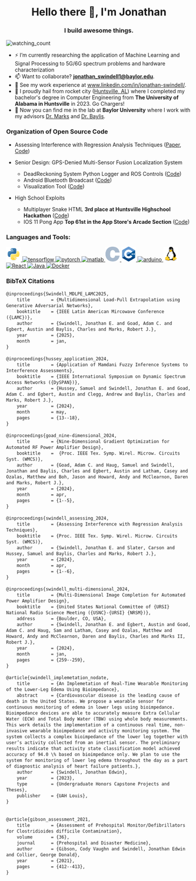 <h1 align="center">Hello there 👋, I'm Jonathan</h1>
<h3 align="center">I build awesome things.</h3>

<img src="https://komarev.com/ghpvc/?username=JonathanSwindell" alt="watching_count" />

- ⚡ I’m currently researching the application of Machine Learning and Signal Processing to 5G/6G spectrum problems and hardware characterization
- 📫 Want to collaborate? **jonathan_swindell1@baylor.edu**.
- 👀 See my work experience at www.linkedin.com/in/jonathan-swindell/.
- 🚀 I proudly hail from rocket city ([Huntsville, AL](https://www.huntsville.org/blog/list/post/how-huntsville-al-earned-the-name-rocket-city/)) where I completed my bachelor's degree in Computer Engineering from **The University of Alabama in Huntsville** in 2023. Go Chargers!
- 🐻 Now you can find me in the lab at **Baylor University** where I work with my advisors [Dr. Marks](https://www.ecs.baylor.edu/person/dr-robert-j-marks-ii) and [Dr. Baylis](https://www.ecs.baylor.edu/person/dr-charles-baylis). 

<h3 align="left">Organization of Open Source Code</h3>

- Assessing Interference with Regression Analysis Techniques ([Paper](https://ieeexplore.ieee.org/abstract/document/10619025), [Code](https://github.com/carsonslater/Assessing-Interference-with-Regression-Analysis-Techniques))

- Senior Design: GPS-Denied Multi-Sensor Fusion Localization System
 	- DeadReckoning System Python Logger and ROS Controls ([Code](https://github.com/JonathanSwindell/Dead-Reckoning-Subsystem-for-a-Multi-Sensor-Fusion-Localization-System-/tree/main))
  	- Android Bluetooth Broadcast ([Code](https://github.com/JonathanSwindell/Andriod-GPS-Location-Bluetooth-Broadcast))
  	- Visualization Tool ([Code](https://github.com/JonathanSwindell/Localization-Systems-Visual-Comparision-Tool))

- High School Exploits
	- Multiplayer Snake HTML **3rd place at Huntsville Highschool Hackathon** ([Code](https://github.com/JonathanSwindell/Multiplayer-Web-Snake))
 	- IOS 11 Pong App **Top 61st in the App Store's Arcade Section** ([Code](https://github.com/JonathanSwindell/Pong-for-iPhone))


<h3 align="left">Languages and Tools:</h3>
<p align="left"> 
<!--Python--><a href="https://www.python.org" target="_blank"> <img src="https://raw.githubusercontent.com/devicons/devicon/master/icons/python/python-original.svg" alt="python" width="40" height="40"/> <!--TensorFlow--> <a href="https://www.tensorflow.org/" target="_blank"> <img src="https://upload.wikimedia.org/wikipedia/commons/a/ab/TensorFlow_logo.svg" alt="tensorflow" width="80" height="40"/> <!--PyTorch--> <a href="https://pytorch.org" target="_blank"> <img src="https://upload.wikimedia.org/wikipedia/commons/9/96/Pytorch_logo.png" alt="pytorch" width="80" height="40"/> <!--Matlab--><a href="https://www.mathworks.com/" target="_blank"> <img src="https://upload.wikimedia.org/wikipedia/commons/2/21/Matlab_Logo.png" alt="matlab" width="40" height="40"/> </a> <!--C--><a href="https://www.cprogramming.com/" target="_blank"> <img src="https://raw.githubusercontent.com/devicons/devicon/master/icons/c/c-original.svg" alt="c" width="40" height="40"/> </a> <!--C++--><a href="https://www.w3schools.com/cpp/" target="_blank"> <img src="https://raw.githubusercontent.com/devicons/devicon/master/icons/cplusplus/cplusplus-original.svg" alt="cplusplus" width="40" height="40"/> </a><!--Arduino--><a href="https://www.arduino.cc/" target="_blank"> <img src="https://cdn.worldvectorlogo.com/logos/arduino-1.svg" alt="arduino" width="40" height="40"/> </a></a><!--Linux--><a href="https://www.linux.org/" target="_blank"> <img src="https://raw.githubusercontent.com/devicons/devicon/master/icons/linux/linux-original.svg" alt="linux" width="40" height="40"/> </a> </a> <!-- React --><a href="https://react.dev" target="_blank"> <img src="https://upload.wikimedia.org/wikipedia/commons/thumb/a/a7/React-icon.svg/2300px-React-icon.svg.png" alt="React" width="40" height="40"/> </a> <!-- Java --><a href="https://https://www.java.com/en/" target="_blank"> <img src="https://cdn.freebiesupply.com/logos/large/2x/java-14-logo-png-transparent.png" alt="Java" width="40" height="40"/> </a> <!-- Docker --> <a href="https://www.docker.com" target="_blank"> <img src="https://www.docker.com/wp-content/uploads/2022/03/Moby-logo.png" alt="Docker" width="40" height="40"/> </a> 

<h3 align="left">BibTeX Citations</h3>

```
@inproceedings{Swindell_MDLPE_LAMC2025,
	title        = {Multidimensional Load-Pull Extrapolation using Generative Adversarial Networks},
	booktitle    = {IEEE Latin American Mircowave Conference ({LAMC})},
	author       = {Swindell, Jonathan E. and Goad, Adam C. and Egbert, Austin and Baylis, Charles and Marks, Robert J.},
	year         = {2025},
	month        = jan,
}

@inproceedings{hussey_application_2024,
	title        = {Application of Mamdani Fuzzy Inference Systems to Interference Assessments},
	booktitle    = {IEEE International Symposium on Dynamic Spectrum Access Networks ({DySPAN})},
	author       = {Hussey, Samuel and Swindell, Jonathan E. and Goad, Adam C. and Egbert, Austin and Clegg, Andrew and Baylis, Charles and Marks, Robert J.},
	year         = {2024},
	month        = may,
	pages        = {13--18},
}

@inproceedings{goad_nine-dimensional_2024,
	title        = {Nine-Dimensional Gradient Optimization for Automated RF Power Amplifier Design},
	booktitle    =  {Proc. IEEE Tex. Symp. Wirel. Microw. Circuits Syst. (WMCS)},
	author       = {Goad, Adam C. and Haug, Samuel and Swindell, Jonathan and Baylis, Charles and Egbert, Austin and Latham, Casey and Ozalas, Matthew and Boh, Jason and Howard, Andy and McClearnon, Daren and Marks, Robert J.},
	year         = {2024},
	month        = apr,
	pages        = {1--5},
}

@inproceedings{swindell_assessing_2024,
	title        = {Assessing Interference with Regression Analysis Techniques},
	booktitle    = {Proc. IEEE Tex. Symp. Wirel. Microw. Circuits Syst. (WMCS)},
	author       = {Swindell, Jonathan E. and Slater, Carson and Hussey, Samuel and Baylis, Charles and Marks, Robert J.},
	year         = {2024},
	month        = apr,
	pages        = {1--6},
}

@inproceedings{swindell_multi-dimensional_2024,
	title        = {Multi-Dimensional Image Completion for Automated Power Amplifier Design},
	booktitle    = {United States National Committee of {URSI} National Radio Science Meeting ({USNC}-{URSI} {NRSM})},
	address      = {Boulder, CO, USA},
	author       = {Swindell, Jonathan E. and Egbert, Austin and Goad, Adam C. and Haug, Sam and Latham, Casey and Ozalas, Matthew and Howard, Andy and McClearnon, Daren and Baylis, Charles and Marks II, Robert J.},
	year         = {2024},
	month        = jan,
	pages        = {259--259},
}

@article{swindell_implemetation_nodate,
	title        = {An Implemetation of Real-Time Wearable Monitoring of the Lower-Leg Edema Using Bioimpedance},
	abstract     = {Cardiovascular disease is the leading cause of death in the United States. We propose a wearable sensor for continuous monitoring of edema in lower legs using bioimpedance. Bioimpedance devices are able to accurately measure Extra Cellular Water (ECW) and Total Body Water (TBW) using whole body measurements. This work details the implementation of a continuous real time, non-invasive wearable bioimpedance and activity monitoring system. The system collects a complex bioimpedance of the lower leg together with user’s activity collected from an inertial sensor. The preliminary results indicate that activity state classification model achieved accuracy of 94.0 \% based on bioimpedance only. We plan to use the system for monitoring of lower leg edema throughout the day as a part of diagnostic analysis of heart failure patients.},
	author       = {Swindell, Jonathan Edwin},
	year         = {2023},
	type         = {Undergraduate Honors Capstone Projects and Theses},
	publisher    = {UAH Louis},
}


@article{gibson_assessment_2021,
	title        = {Assessment of Prehospital Monitor/Defibrillators for Clostridioides difficile Contamination},
	volume       = {36},
	journal      = {Prehospital and Disaster Medicine},
	author       = {Gibson, Cody Vaughn and Swindell, Jonathan Edwin and Collier, George Donald},
	year         = {2021},
	pages        = {412--413},
}

